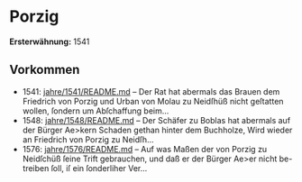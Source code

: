 # Porzig

**Ersterwähnung:** 1541

## Vorkommen
- 1541: [jahre/1541/README.md](../jahre/1541/README.md) – Der Rat hat abermals das Brauen dem Friedrich
von Porzig und Urban von Molau zu Neidſhüß nicht
geſtatten wollen, ſondern um Abſchaffung beim...
- 1548: [jahre/1548/README.md](../jahre/1548/README.md) – Der Schäfer zu Boblas hat abermals auf der Bürger
Ae>kern Schaden gethan hinter dem Buchholze, Wird
wieder an Friedrich von Porzig zu Neidſh...
- 1576: [jahre/1576/README.md](../jahre/1576/README.md) – Auf was Maßen der von Porzig zu Neidſchüß ſeine
Trift gebrauchen, und daß er der Bürger Ae>er nicht be-
treiben ſoll, iſ ein ſonderliher Ver...
